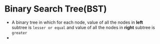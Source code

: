 # Binary Search Tree(BST)

- A binary tree in which for each node, value of all the nodes in **left** subtree is `lesser or equal` and value of all the nodes in **right** subtree is `greater`
- 
